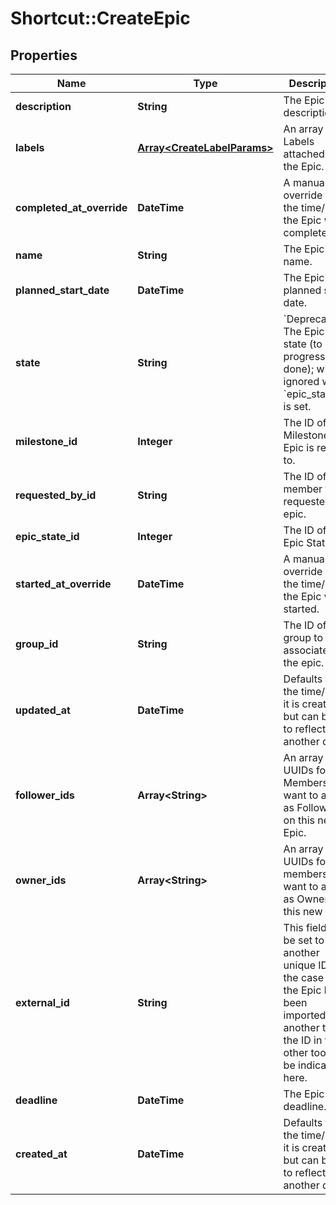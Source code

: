# Shortcut::CreateEpic

## Properties
Name | Type | Description | Notes
------------ | ------------- | ------------- | -------------
**description** | **String** | The Epic&#x27;s description. | [optional] 
**labels** | [**Array&lt;CreateLabelParams&gt;**](CreateLabelParams.md) | An array of Labels attached to the Epic. | [optional] 
**completed_at_override** | **DateTime** | A manual override for the time/date the Epic was completed. | [optional] 
**name** | **String** | The Epic&#x27;s name. | 
**planned_start_date** | **DateTime** | The Epic&#x27;s planned start date. | [optional] 
**state** | **String** | &#x60;Deprecated&#x60; The Epic&#x27;s state (to do, in progress, or done); will be ignored when &#x60;epic_state_id&#x60; is set. | [optional] 
**milestone_id** | **Integer** | The ID of the Milestone this Epic is related to. | [optional] 
**requested_by_id** | **String** | The ID of the member that requested the epic. | [optional] 
**epic_state_id** | **Integer** | The ID of the Epic State. | [optional] 
**started_at_override** | **DateTime** | A manual override for the time/date the Epic was started. | [optional] 
**group_id** | **String** | The ID of the group to associate with the epic. | [optional] 
**updated_at** | **DateTime** | Defaults to the time/date it is created but can be set to reflect another date. | [optional] 
**follower_ids** | **Array&lt;String&gt;** | An array of UUIDs for any Members you want to add as Followers on this new Epic. | [optional] 
**owner_ids** | **Array&lt;String&gt;** | An array of UUIDs for any members you want to add as Owners on this new Epic. | [optional] 
**external_id** | **String** | This field can be set to another unique ID. In the case that the Epic has been imported from another tool, the ID in the other tool can be indicated here. | [optional] 
**deadline** | **DateTime** | The Epic&#x27;s deadline. | [optional] 
**created_at** | **DateTime** | Defaults to the time/date it is created but can be set to reflect another date. | [optional] 

